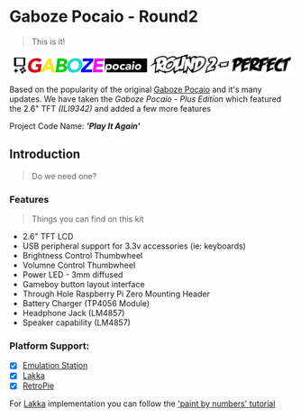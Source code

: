 # Gaboze Pocaio - Round2
> This is it!

![Gaboze Pocaio](images/logo.png)

Based on the popularity of the original [Gaboze Pocaio](https://github.com/GameboyZero/GabozePocaio) and it's many updates. We have taken the *Gaboze Pocaio - Plus Edition* which featured the 2.6" TFT *(ILI9342)* and added a few more features

Project Code Name: ***'Play It Again'***

## Introduction
> Do we need one?

### Features
> Things you can find on this kit

- 2.6" TFT LCD
- USB peripheral support for 3.3v accessories (ie: keyboards)
- Brightness Control Thumbwheel
- Volumne Control Thumbwheel
- Power LED - 3mm diffused
- Gameboy button layout interface
- Through Hole Raspberry Pi Zero Mounting Header
- Battery Charger (TP4056 Module)
- Headphone Jack (LM4857)
- Speaker capability (LM4857)

### Platform Support:

- [x] [Emulation Station](http://www.emulationstation.org/)
- [x] [Lakka](http://www.lakka.tv/)
- [x] [RetroPie](https://retropie.org.uk/)

For [Lakka](http://www.lakka.tv/) implementation you can follow the ['paint by numbers' tutorial](https://github.com/32teeth/Lakka-For-Gaboze-Pocaio)
